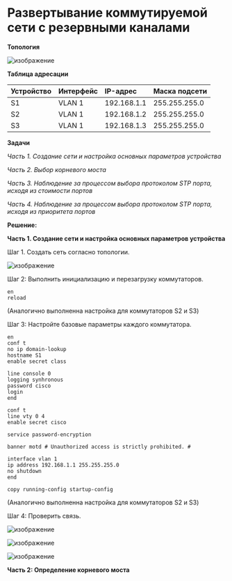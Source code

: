 # Развертывание коммутируемой сети с резервными каналами

**Топология**

![изображение](https://user-images.githubusercontent.com/84719218/161692841-812bab7a-1d0a-4d44-acda-b7fe9746065b.png)

**Таблица адресации**

| Устройство    | Интерфейс          | IP-адрес        |Маска подсети      |
| :-------------|:------------------ | :-------------- |:------------------|
| S1            | VLAN 1             | 192.168.1.1     | 255.255.255.0     |
| S2            | VLAN 1             | 192.168.1.2     | 255.255.255.0     |
| S3            | VLAN 1             | 192.168.1.3     | 255.255.255.0     |

**Задачи**

*Часть 1. Создание сети и настройка основных параметров устройства*

*Часть 2. Выбор корневого моста*

*Часть 3. Наблюдение за процессом выбора протоколом STP порта, исходя из стоимости портов*

*Часть 4. Наблюдение за процессом выбора протоколом STP порта, исходя из приоритета портов*

**Решение:**

**Часть 1. Создание сети и настройка основных параметров устройства**

Шаг 1. Создать сеть согласно топологии.

![изображение](https://user-images.githubusercontent.com/84719218/161693608-51c7ccb5-36b0-4c60-8727-b24f1ef6fc15.png)

Шаг 2:	Выполнить инициализацию и перезагрузку коммутаторов.

```
en
reload
```
(Аналогично выполненна настройка для коммутаторов S2 и S3)

Шаг 3:	Настройте базовые параметры каждого коммутатора.

```
en
conf t
no ip domain-lookup
hostname S1
enable secret class
```

```
line console 0
logging synhronous
password cisco
login
end
```

```
conf t
line vty 0 4
enable secret cisco
```

```
service password-encryption
```

```
banner motd # Unauthorized access is strictly prohibited. #
```

```
interface vlan 1
ip address 192.168.1.1 255.255.255.0
no shutdown
end
```

```
copy running-config startup-config
```

(Аналогично выполненна настройка для коммутаторов S2 и S3)

Шаг 4:	Проверить связь.

![изображение](https://user-images.githubusercontent.com/84719218/161697869-d172ae82-6059-428d-a71a-375e8415748c.png)

![изображение](https://user-images.githubusercontent.com/84719218/161697922-492601c1-2371-4a98-8987-3862d48113bc.png)

![изображение](https://user-images.githubusercontent.com/84719218/161698034-00c69bce-99ef-4a21-9f66-66859d4b1908.png)

**Часть 2:	Определение корневого моста**





